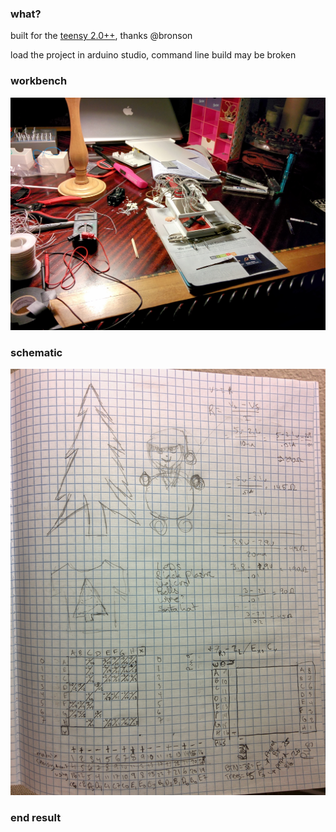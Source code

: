 ### what?

built for the [teensy 2.0++](http://www.pjrc.com/store/teensypp.html), thanks @bronson

load the project in arduino studio, command line build may be broken

### workbench

![the workbench](https://raw.githubusercontent.com/nathantsoi/bettersweater/master/img/building.jpg)

### schematic

![the schematic](https://raw.githubusercontent.com/nathantsoi/bettersweater/master/img/schematic.jpg)

###  end result
